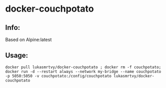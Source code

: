 # docker-couchpotato

## Info:
Based on Alpine:latest

## Usage:
`docker pull lukasmrtvy/docker-couchpotato ; docker rm -f couchpotato; docker run -d --restart always --network my-bridge --name couchpotato -p 5050:5050 -v couchpotato:/config/couchpotato lukasmrtvy/docker-couchpotato`

